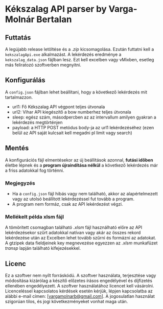 
# Kékszalag API parser by Varga-Molnár Bertalan

## Futtatás
A legújabb release letöltése és a *.zip* kicsomagolása. Ezután futtatni kell a `kekszalagApi.exe` alkalmazást. A lekérdezés eredménye a `kekszalag_data.json` fájlban lesz. Ezt kell excelben vagy vMixben, esetleg más feliratozó szoftverben megnyitni.

## Konfigurálás
A `config.json` fájlban lehet beállítani, hogy a következő lekérdezés mit tartalmazzon.
- url1: Fő Kékszalag API végpont teljes útvonala
- url2: Vihar API kiegészítő a bow numberhez teljes útvonala
- sleep: egész szám, másodpercben az az intervallum amilyen gyakran a lekérdezés megtörténjen
- payload: a HTTP POST metódus body-ja az url1 lekérdezéséhez (ezen belül az API saját kulcsait kell megadni pl limit vagy search)

## Mentés
A konfigurációs fájl elmentésekor az új beállítások azonnal, **futási időben** életbe lépnek és a **program újraindítása nélkül** a következő lekérdezés már a friss adatokkal fog történni.

### Megjegyzés
- Ha a `config.json` fájl hibás vagy nem található, akkor az alapértelmezett vagy az utolsó beállított lekérdezéssel fut tovább a program.
- A program nem formáz, csak az API lekérdezést végzi.

### Mellékelt példa xlsm fájl
A tömörített csomagban található *.xlsm* fájl használható előre az API lekérdezésekor szűrt adatokkal natívan vagy akár az összes rekord lekérdezése után az Excelben lehet tovább szűrni és formázni az adatokat. A gtzipek data fieldjeinek key megnevezése egyezzen az *.xlsm* munkafüzet *transp* lapján található kifejezésekkel.

## Licenc
Ez a szoftver nem nyílt forráskódú. A szoftver használata, terjesztése vagy módosítása kizárólag a készítő előzetes írásos engedélyével és díjfizetés ellenében engedélyezett.
A szoftver használatához licencet kell vásárolni.
Licenceléssel kapcsolatos kérdések esetén kérjük, lépjen kapcsolatba az alábbi e-mail címen: [vargamolnarb@gmail.com].
A jogosulatlan használat szigorúan tilos, és jogi következményeket vonhat maga után.